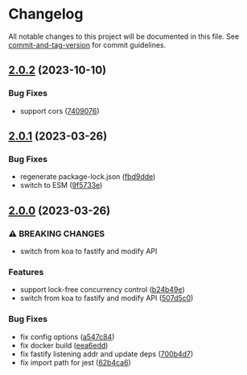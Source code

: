 # Changelog

All notable changes to this project will be documented in this file. See [commit-and-tag-version](https://github.com/absolute-version/commit-and-tag-version) for commit guidelines.

## [2.0.2](https://github.com/task-json/task.json-server/compare/v2.0.1...v2.0.2) (2023-10-10)


### Bug Fixes

* support cors ([7409076](https://github.com/task-json/task.json-server/commit/74090763d11f71615d89c526f8bc00d38135a267))

## [2.0.1](https://github.com/task-json/task.json-server/compare/v2.0.0...v2.0.1) (2023-03-26)


### Bug Fixes

* regenerate package-lock.json ([fbd9dde](https://github.com/task-json/task.json-server/commit/fbd9dde81aae18479cfd3bffde85c5d868fb7794))
* switch to ESM ([9f5733e](https://github.com/task-json/task.json-server/commit/9f5733efa989395a9b085daf34eeeb212a57dc03))

## [2.0.0](https://github.com/task-json/task.json-server/compare/v1.1.0...v2.0.0) (2023-03-26)


### ⚠ BREAKING CHANGES

* switch from koa to fastify and modify API

### Features

* support lock-free concurrency control ([b24b49e](https://github.com/task-json/task.json-server/commit/b24b49e8bfbed914632b5420b7c02cb84a957988))
* switch from koa to fastify and modify API ([507d5c0](https://github.com/task-json/task.json-server/commit/507d5c01ead5f1732162918a0f6a81af5a3577b2))


### Bug Fixes

* fix config options ([a547c84](https://github.com/task-json/task.json-server/commit/a547c843629a3844726a48c2baf4df3200de5926))
* fix docker build ([eea6edd](https://github.com/task-json/task.json-server/commit/eea6edda5b3ea8106983d5341e3c56409bb4b2b6))
* fix fastify listening addr and update deps ([700b4d7](https://github.com/task-json/task.json-server/commit/700b4d7a12d4abb8f0cb32ddd21bd362c6d24602))
* fix import path for jest ([62b4ca6](https://github.com/task-json/task.json-server/commit/62b4ca670db4060c715ef3821d2ca41093fd81ff))
